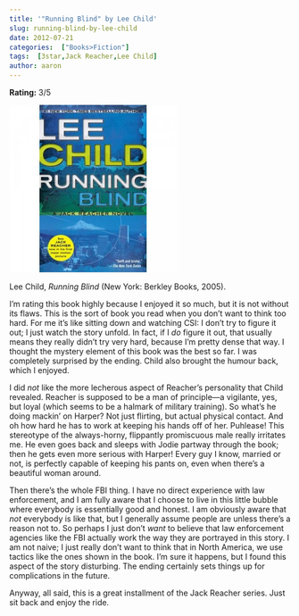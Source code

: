 ```yaml
---
title: '"Running Blind" by Lee Child'
slug: running-blind-by-lee-child
date: 2012-07-21
categories:  ["Books>Fiction"]
tags:  [3star,Jack Reacher,Lee Child]
author: aaron
---
```


**Rating:** 3/5

![](cover7-300x300.jpg "Running Blind")

Lee Child, *Running Blind* (New York: Berkley Books, 2005).

I’m rating this book highly because I enjoyed it so much, but it is not without its flaws. This is the sort of book you read when you don’t want to think too hard. For me it’s like sitting down and watching CSI: I don’t try to figure it out; I just watch the story unfold. In fact, if I *do* figure it out, that usually means they really didn’t try very hard, because I’m pretty dense that way. I thought the mystery element of this book was the best so far. I was completely surprised by the ending. Child also brought the humour back, which I enjoyed.

I did *not* like the more lecherous aspect of Reacher’s personality that Child revealed. Reacher is supposed to be a man of principle—a vigilante, yes, but loyal (which seems to be a halmark of military training). So what’s he doing mackin’ on Harper? Not just flirting, but actual physical contact. And oh how hard he has to work at keeping his hands off of her. Puhlease! This stereotype of the always-horny, flippantly promiscuous male really irritates me. He even goes back and sleeps with Jodie partway through the book; then he gets even more serious with Harper! Every guy I know, married or not, is perfectly capable of keeping his pants on, even when there’s a beautiful woman around.

Then there’s the whole FBI thing. I have no direct experience with law enforcement, and I am fully aware that I choose to live in this little bubble where everybody is essentially good and honest. I am obviously aware that *not* everybody is like that, but I generally assume people are unless there’s a reason not to. So perhaps I just don’t *want* to believe that law enforcement agencies like the FBI actually work the way they are portrayed in this story. I am not naive; I just really don’t want to think that in North America, we use tactics like the ones shown in the book. I’m sure it happens, but I found this aspect of the story disturbing. The ending certainly sets things up for complications in the future.

Anyway, all said, this is a great installment of the Jack Reacher series. Just sit back and enjoy the ride.
